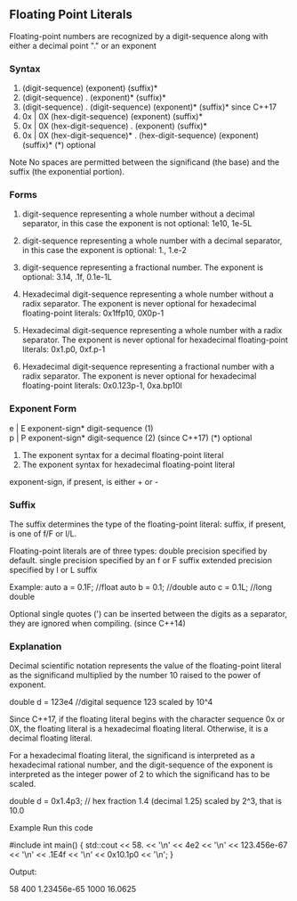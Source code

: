 ## Floating Point Literals
Floating-point numbers are recognized by a digit-sequence along with either a decimal point "." or an exponent


### Syntax
1)  (digit-sequence) (exponent) (suffix)*
2)  (digit-sequence) . (exponent)* (suffix)*
3)  (digit-sequence) . (digit-sequence) (exponent)* (suffix)*
since C++17
4)  0x | 0X (hex-digit-sequence) (exponent) (suffix)*
5)  0x | 0X (hex-digit-sequence) . (exponent) (suffix)*
6)  0x | 0X (hex-digit-sequence)* . (hex-digit-sequence) (exponent) (suffix)*
(*) optional

Note
No spaces are permitted between the significand (the base) and the
suffix (the exponential portion).



### Forms
1) digit-sequence representing a whole number without a decimal separator, in this case the exponent is not optional: 1e10, 1e-5L

2) digit-sequence representing a whole number with a decimal separator, in this case the exponent is optional: 1., 1.e-2

3) digit-sequence representing a fractional number. The exponent is optional: 3.14, .1f, 0.1e-1L

4) Hexadecimal digit-sequence representing a whole number without a radix separator. The exponent is never optional for hexadecimal floating-point literals: 0x1ffp10, 0X0p-1

5) Hexadecimal digit-sequence representing a whole number with a radix separator. The exponent is never optional for hexadecimal floating-point literals: 0x1.p0, 0xf.p-1

6) Hexadecimal digit-sequence representing a fractional number with a radix separator. The exponent is never optional for hexadecimal floating-point literals: 0x0.123p-1, 0xa.bp10l



### Exponent Form
e | E exponent-sign* digit-sequence 	(1) 	
p | P exponent-sign* digit-sequence 	(2) 	(since C++17)
(*) optional

1) The exponent syntax for a decimal floating-point literal
2) The exponent syntax for hexadecimal floating-point literal

exponent-sign, if present, is either + or -


### Suffix
The suffix determines the type of the floating-point literal:
suffix, if present, is one of f/F or l/L.

Floating-point literals are of three types:
  double precision specified by default.
  single precision specified by an f or F suffix
  extended precision specified by l or L suffix

Example:
auto a = 0.1F;    //float
auto b = 0.1;     //double
auto c = 0.1L;    //long double



Optional single quotes (') can be inserted between the digits as a separator, they are ignored when compiling. 	(since C++14)




### Explanation

Decimal scientific notation represents the value of the floating-point literal as the significand multiplied by the number 10 raised to the power of exponent.

double d = 123e4 //digital sequence 123 scaled by 10^4


Since C++17, if the floating literal begins with the character sequence 0x or 0X, the floating literal is a hexadecimal floating literal. Otherwise, it is a decimal floating literal.

For a hexadecimal floating literal, the significand is interpreted as a hexadecimal rational number, and the digit-sequence of the exponent is interpreted as the integer power of 2 to which the significand has to be scaled.

double d = 0x1.4p3; // hex fraction 1.4 (decimal 1.25) scaled by 2^3, that is 10.0


Example
Run this code

#include <iostream>
int main()
{
  std::cout << 58.         << '\n'
            << 4e2         << '\n'
            << 123.456e-67 << '\n'
            << .1E4f       << '\n'
            << 0x10.1p0    << '\n';
}

Output:

58
400
1.23456e-65
1000
16.0625
